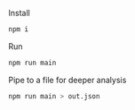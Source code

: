 Install
```bash
npm i
```

Run
```bash
npm run main
```

Pipe to a file for deeper analysis
```bash
npm run main > out.json
```
